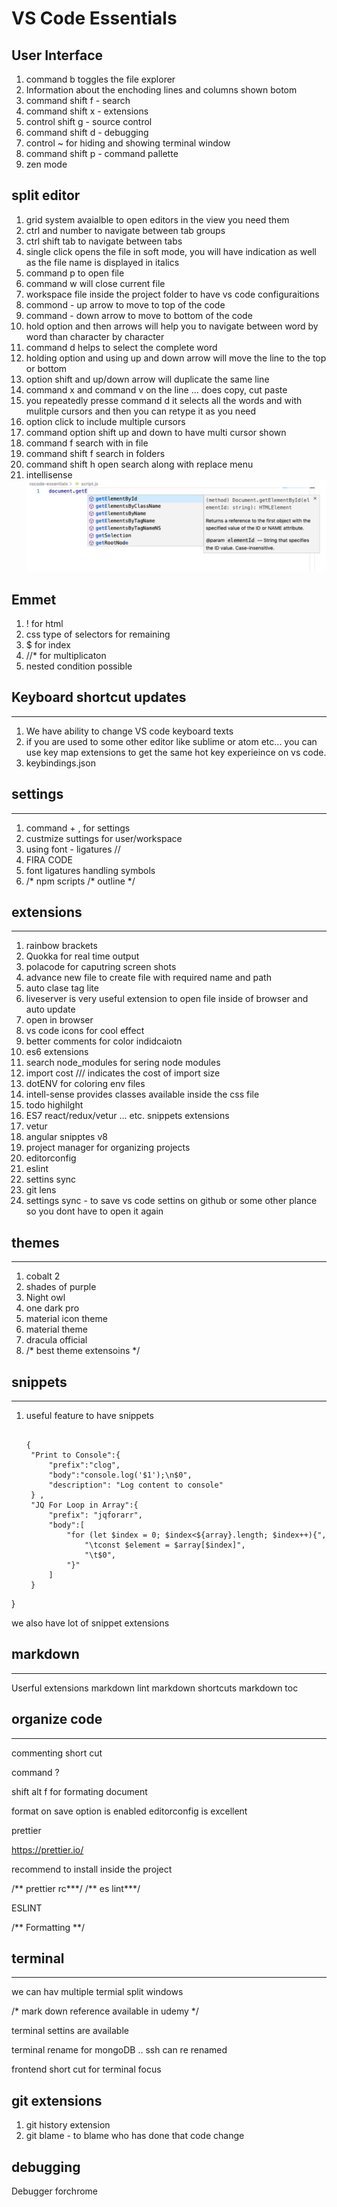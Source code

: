 # VS Code Essentials

## User Interface

1. command b toggles the file explorer
2. Information about the enchoding lines and columns shown botom
3. command shift f - search
4. command shift x - extensions
5. control shift g - source control
6. command shift d - debugging
7. control ~ for hiding and showing terminal window
8. command shift p - command pallette
9. zen mode

## split editor

1. grid system avaialble to open editors in the view you need them
2. ctrl and number to navigate between tab groups
3. ctrl shift tab to navigate between tabs
4. single click opens the file in soft mode, you will have indication as well as the file name is displayed in italics
4. command p to open file
5. command w will close current file
6. workspace file inside the project folder to have vs code configuraitions
7. commond - up arrow to move to top of the code
8. command - down arrow to move to bottom of the code
9. hold option and then arrows will help you to navigate between word by word than character by character
10. command d helps to select the complete word
11. holding option and using up and down arrow will move the line to the top or bottom
12. option shift and up/down arrow will duplicate the same line
13. command x and command v on the line ... does copy, cut paste
14. you repeatedly presse command d it selects all the words and with mulitple cursors and then you can retype it as you need
15. option click to include multiple cursors
16. command option shift up and down to have multi cursor shown
17. command f search with in file
18. command shift f search in folders
19. command shift h open search along with replace menu
20. intellisense ![alt text](./intellisense.png "intellisense")


## Emmet

1. ! for html
2. css type of selectors for remaining
3. $ for index
4. //* for multiplicaton
5. nested condition possible

## Keyboard shortcut updates
-----

1. We have ability to change VS code keyboard texts
2. if you are used to some other editor like sublime or atom etc... you can use key map extensions to get the same hot key experieince on vs code.
3. keybindings.json
   

## settings

---
1. command + , for settings
2. custmize suttings for user/workspace
3. using font - ligatures //
4. FIRA CODE
5. font ligatures handling symbols
6. /* npm scripts /* outline */
  

  ## extensions

  ----
1. rainbow brackets
2. Quokka for real time output
3. polacode for caputring screen shots
4. advance new file to create file with required name and path
5. auto clase tag lite
6. liveserver is very useful extension to open file inside of browser and auto update
7. open in browser 
8. vs code icons for cool effect
9. better comments for color indidcaiotn
10. es6 extensions
11. search node_modules for sering node modules
12. import cost /// indicates the cost of import size
13. dotENV for coloring env files
14. intell-sense provides classes available inside the css file
15. todo highilght
16. ES7 react/redux/vetur ... etc. snippets extensions
17. vetur
18. angular snipptes v8
19. project manager for organizing projects
20. editorconfig
21. eslint
22. settins sync
23. git lens
24. settings sync - to save vs code settins on github or some other plance so you dont have to open it again
    


 ## themes
 ---

1. cobalt 2
2. shades of purple
3. Night owl
4. one dark pro
5. material icon theme
6.  material theme
7.  dracula official
8.  /* best theme extensoins */

## snippets

----

1. useful feature to have snippets
   ```

   {
	"Print to Console":{
		"prefix":"clog",
		"body":"console.log('$1');\n$0",
		"description": "Log content to console"
	} ,
	"JQ For Loop in Array":{
		"prefix": "jqforarr",
		"body":[
			"for (let $index = 0; $index<${array}.length; $index++){",
				"\tconst $element = $array[$index]",
				"\t$0",
			"}"		
		]	
	}
}

we also have lot of snippet extensions

## markdown
---

Userful extensions
markdown lint
markdown shortcuts
markdown toc

## organize code

---

commenting short cut
<!-- toogle comment on that line -->

command ?

shift alt f for formating document

format on save option is enabled
editorconfig is excellent

prettier

https://prettier.io/

recommend to install inside the project

/** prettier rc***/
/** es lint***/

ESLINT


/**
Formatting
**/

## terminal

----


we can hav  multiple termial split windows


/* mark down reference available in udemy */

terminal settins are available

terminal rename for mongoDB .. ssh can re renamed

frontend
short  cut for terminal focus

## git extensions

1. git history extension
2. git blame - to blame who has done that code change



## debugging

Debugger forchrome

